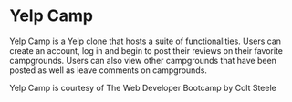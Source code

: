 # Yelp Camp
Yelp Camp is a Yelp clone that hosts a suite of functionalities. Users can create an account, log in and begin to post their reviews on their favorite campgrounds. Users can also view other campgrounds that have been posted as well as leave comments on campgrounds. 

Yelp Camp is courtesy of The Web Developer Bootcamp by Colt Steele 
